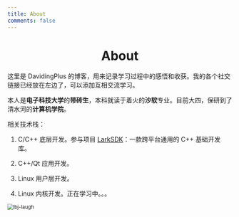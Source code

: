 ```yaml
---
title: About
comments: false
---
```


<meta name="referrer" content="no-referrer"/>

# <center>About</center>

这里是 DavidingPlus 的博客，用来记录学习过程中的感悟和收获。我的各个社交链接已经放在左边了，可以添加互相交流学习。

本人是**电子科技大学**的**带砖生**，本科就读于着火的**沙软**专业。目前大四，保研到了清水河的**计算机学院**。

相关技术栈：

1. C/C++ 底层开发。参与项目 [LarkSDK](http://caiyi.tech/larksdk/)：一款跨平台通用的 C++ 基础开发库。

2. C++/Qt 应用开发。

3. Linux 用户层开发。

4. Linux 内核开发。正在学习中。。。

<img src="https://image.davidingplus.cn/images/2025/03/09/lbj-laugh.webp" alt="lbj-laugh" style="zoom:80%;" />

